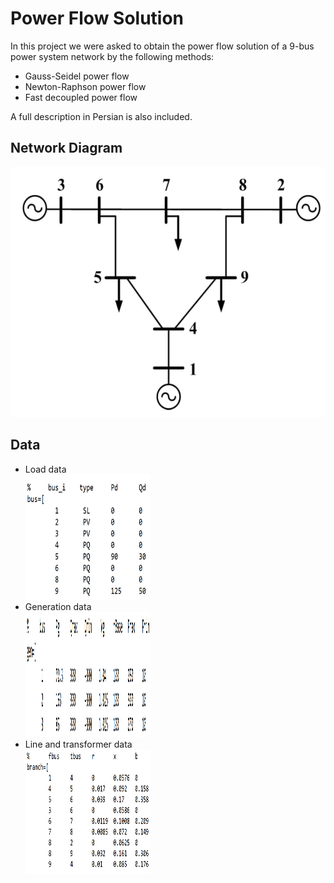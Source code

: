 # Power Flow Solution
In this project we were asked to obtain the power flow solution of a 9-bus power system network by the following methods:
- Gauss-Seidel power flow
- Newton-Raphson power flow
- Fast decoupled power flow

A full description in Persian is also included.

## Network Diagram

<img src="Pictures/Diagram.png" alt="Diag" width="600" height="400"/>

## Data
* Load data </br>
  <img src="Pictures/Load_Data.png" alt="LD" width="200" height="200"/>
* Generation data </br>
  <img src="Pictures/Generation_Data.png" alt="GD" width="200" height="200"/>
* Line and transformer data </br>
  <img src="Pictures/Line_and_Transformer_Data.png" alt="LTD" width="200" height="200"/>

